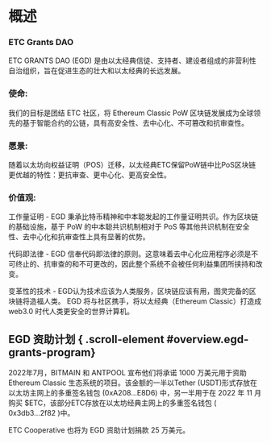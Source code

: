 # 概述

### ETC Grants DAO

ETC GRANTS DAO (EGD) 是由以太经典信徒、支持者、建设者组成的非营利性自治组织，旨在促进生态的壮大和以太经典的长远发展。

### 使命:

我们的目标是团结 ETC 社区，将 Ethereum Classic PoW 区块链发展成为全球领先的基于智能合约的公链，具有高安全性、去中心化、不可篡改和抗审查性。

### 愿景:

随着以太坊向权益证明（POS）迁移，以太经典ETC保留PoW链中比PoS区块链更优越的特性：更抗审查、更中心化、更高安全性。

### 价值观:

工作量证明 - EGD 秉承比特币精神和中本聪发起的工作量证明共识。作为区块链的基础设施，基于 PoW 的中本聪共识机制相对于 PoS 等其他共识机制在安全性、去中心化和抗审查性上具有显著的优势。

代码即法律 - EGD 信奉代码即法律的原则。这意味着去中心化应用程序必须是不可终止的、抗审查的和不可更改的，因此整个系统不会被任何利益集团所挟持和改变。

变革性的技术 - EGD认为技术应该为人类服务，区块链应该有用，图灵完备的区块链将造福人类。 EGD 将与社区携手，将以太经典（Ethereum Classic）打造成 web3.0 时代人类更安全的世界计算机。


## EGD 资助计划 { .scroll-element #overview.egd-grants-program}

2022年7月，BITMAIN 和 ANTPOOL 宣布他们将承诺 1000 万美元用于资助 Ethereum Classic 生态系统的项目。该金额的一半以Tether (USDT)形式存放在以太坊主网上的多重签名钱包 (0xA208...E8D6) 中，另一半用于在 2022 年 11 月购买 $ETC，该部分ETC存放在以太坊经典主网上的多重签名钱包 ( 0x3db3...2f82 )中。

ETC Cooperative 也将为 EGD 资助计划捐款 25 万美元。
